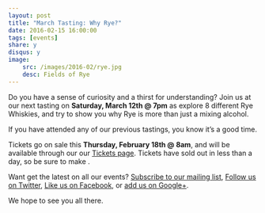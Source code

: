 ```yaml
---
layout: post
title: "March Tasting: Why Rye?"
date: 2016-02-15 16:00:00
tags: [events]
share: y
disqus: y
image:
    src: /images/2016-02/rye.jpg
    desc: Fields of Rye
---
```


Do you have a sense of curiosity and a thirst for understanding? Join us at our next tasting on **Saturday, March 12th @ 7pm** as explore 8 different Rye Whiskies, and try to show you why Rye is more than just a mixing alcohol.

If you have attended any of our previous tastings, you know it’s a good time. 

Tickets go on sale this **Thursday, February 18th @ 8am**, and will be available through our our [Tickets page][1]. Tickets have sold out in less than a day, so be sure to make . 

Want get the latest on all our events? [Subscribe to our mailing list][2], [Follow us on Twitter][3], [Like us on Facebook][4], or [add us on Google+][5].

We hope to see you all there.

  [1]: /tickets/
  [2]: /subscribe/
  [3]: http://twitter.com/whiskydev
  [4]: http://www.facebook.com/whiskydev
  [5]: http://plus.google.com/+Whiskydev
